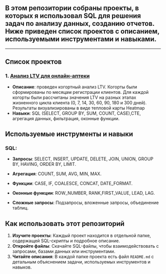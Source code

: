## В этом репозитории собраны проекты, в которых я использовал SQL для решения задач по анализу данных, созданию отчетов. Ниже приведен список проектов с описанием, используемыми инструментами и навыками.

---

## Список проектов

### 1. **[Анализ LTV для онлайн-аптеки](https://github.com/Sklarone/data_analyst_portfolio/tree/main/SQL_Projects/LTV_cohort_analysis)**
   - **Описание**: проведен когортный анализ LTV. Когорты были сформированы по месяцам регистрации клиентов. Для каждой когорты были рассчитаны значения LTV на разных этапах жизненного цикла клиента (0, 7, 14, 30, 60, 90, 180 и 300 дней). Результаты визуализированы в виде тепловой карты Heatmap
   - **Навыки**: SQL (SELECT, GROUP BY, SUM, COUNT, CASE),CTE, агрегация данных, фильтрация, оконные функции.

## Используемые инструменты и навыки

### SQL:
- **Запросы**: SELECT, INSERT, UPDATE, DELETE, JOIN, UNION, GROUP BY, HAVING, ORDER BY, LIMIT.
- **Агрегация**: COUNT, SUM, AVG, MIN, MAX.
- **Функции**: CASE, IF, COALESCE, CONCAT, DATE_FORMAT.
- **Оконные функции**: ROW_NUMBER, RANK,FIRST_VALUE, LEAD, LAG.

- **Сложные запросы**: Подзапросы, вложенные запросы, объединение таблиц.

## Как использовать этот репозиторий

1. **Изучите проекты**: Каждый проект находится в отдельной папке, содержащей SQL-скрипты и подробное описание.
2. **Откройте файлы**: Скачайте SQL-файлы, чтобы взаимодействовать с запросами, базами данных или инструментами.
3. **Читайте описания**: В каждой папке проекта есть файл `README.md` с детальным объяснением задачи, используемых инструментов и навыков.

